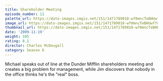 ```yaml
---
title: Shareholder Meeting
episode_number: 11
palette_url: https://dato-images.imgix.net/151/1471789018-wf0mncTeBHUwffd7YzDM8rrjhPn.jpg?ixlib=rb-1.1.0&ch=DPR%2CWidth&auto=enhance&palette=json
image_url: https://dato-images.imgix.net/151/1471789018-wf0mncTeBHUwffd7YzDM8rrjhPn.jpg?ixlib=rb-1.1.0&ch=DPR%2CWidth&auto=compress%2Cformat&w=500
thumbnail_url: https://dato-images.imgix.net/151/1471789018-wf0mncTeBHUwffd7YzDM8rrjhPn.jpg?ixlib=rb-1.1.0&ch=DPR%2CWidth&auto=enhance&w=500&h=280&fit=crop&fm=jpg
date: '2009-11-19'
weight: 105
rating: 8.1
director: Charles McDougall
category: Season 6
---
```


Michael speaks out of line at the Dunder Mifflin shareholders meeting and creates a big problem for management, while Jim discovers that nobody in the office thinks he's the "real" boss.